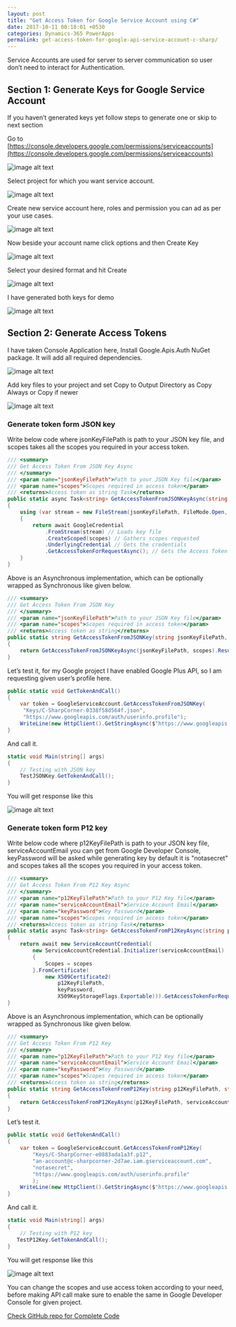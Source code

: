 ```yaml
---
layout: post
title: "Get Access Token for Google Service Account using C#"
date: 2017-10-11 00:18:01 +0530
categories: Dynamics-365 PowerApps
permalink: get-access-token-for-google-api-service-account-c-sharp/
---
```


Service Accounts are used for server to server communication so user don’t need to interact for Authentication.

## Section 1: Generate Keys for Google Service Account

If you haven’t generated keys yet follow steps to generate one or skip to next section

Go to [https://console.developers.google.com/permissions/serviceaccounts](https://console.developers.google.com/permissions/serviceaccounts)

![image alt text](../assets/2017-10-11/image_0.png)

Select project for which you want service account.

![image alt text](../assets/2017-10-11/image_1.png)

Create new service account here, roles and permission you can ad as per your use cases.

![image alt text](../assets/2017-10-11/image_2.png)

Now beside your account name click options and then Create Key

![image alt text](../assets/2017-10-11/image_3.png)

Select your desired format and hit Create

![image alt text](../assets/2017-10-11/image_4.png)

I have generated both keys for demo

![image alt text](../assets/2017-10-11/image_5.png)

## Section 2: Generate Access Tokens

I have taken Console Application here, Install Google.Apis.Auth NuGet package. It will add all required dependencies.

![image alt text](../assets/2017-10-11/image_6.png)

Add key files to your project and set Copy to Output Directory as Copy Always or Copy if newer

![image alt text](../assets/2017-10-11/image_7.png)

### Generate token form JSON key

Write below code where jsonKeyFilePath is path to your JSON key file, and scopes takes all the scopes you required in your access token.

```csharp
/// <summary>
/// Get Access Token From JSON Key Async
/// </summary>
/// <param name="jsonKeyFilePath">Path to your JSON Key file</param>
/// <param name="scopes">Scopes required in access token</param>
/// <returns>Access token as string Task</returns>
public static async Task<string> GetAccessTokenFromJSONKeyAsync(string jsonKeyFilePath, params string[] scopes)
{
    using (var stream = new FileStream(jsonKeyFilePath, FileMode.Open, FileAccess.Read))
    {
        return await GoogleCredential
            .FromStream(stream) // Loads key file
            .CreateScoped(scopes) // Gathers scopes requested
            .UnderlyingCredential // Gets the credentials
            .GetAccessTokenForRequestAsync(); // Gets the Access Token
    }
}
```

Above is an Asynchronous implementation, which can be optionally wrapped as Synchronous like given below.

```csharp
/// <summary>
/// Get Access Token From JSON Key
/// </summary>
/// <param name="jsonKeyFilePath">Path to your JSON Key file</param>
/// <param name="scopes">Scopes required in access token</param>
/// <returns>Access token as string</returns>
public static string GetAccessTokenFromJSONKey(string jsonKeyFilePath, params string[] scopes)
{
    return GetAccessTokenFromJSONKeyAsync(jsonKeyFilePath, scopes).Result;
}
```

Let’s test it, for my Google project I have enabled Google Plus API, so I am requesting given user’s profile here.

```csharp
public static void GetTokenAndCall()
{
    var token = GoogleServiceAccount.GetAccessTokenFromJSONKey(
     "Keys/C-SharpCorner-0338f58d564f.json",
     "https://www.googleapis.com/auth/userinfo.profile");
    WriteLine(new HttpClient().GetStringAsync($"https://www.googleapis.com/plus/v1/people/110259743757395873050?access_token={token}").Result);
}
```

And call it.

```csharp
static void Main(string[] args)
{
    // Testing with JSON key
    TestJSONKey.GetTokenAndCall();
}
```

You will get response like this

![image alt text](../assets/2017-10-11/image_8.png)

### Generate token form P12 key

Write below code where p12KeyFilePath is path to your JSON key file, serviceAccountEmail you can get from Google Developer Console, keyPassword will be asked while generating key by default it is "notasecret" and scopes takes all the scopes you required in your access token.

```csharp
/// <summary>
/// Get Access Token From P12 Key Async
/// </summary>
/// <param name="p12KeyFilePath">Path to your P12 Key file</param>
/// <param name="serviceAccountEmail">Service Account Email</param>
/// <param name="keyPassword">Key Password</param>
/// <param name="scopes">Scopes required in access token</param>
/// <returns>Access token as string Task</returns>
public static async Task<string> GetAccessTokenFromP12KeyAsync(string p12KeyFilePath, string serviceAccountEmail, string keyPassword = "notasecret", params string[] scopes)
{
    return await new ServiceAccountCredential(
        new ServiceAccountCredential.Initializer(serviceAccountEmail)
        {
            Scopes = scopes
        }.FromCertificate(
            new X509Certificate2(
                p12KeyFilePath,
                keyPassword,
                X509KeyStorageFlags.Exportable))).GetAccessTokenForRequestAsync();
}
``` 

Above is an Asynchronous implementation, which can be optionally wrapped as Synchronous like given below.

```csharp
/// <summary>
/// Get Access Token From P12 Key
/// </summary>
/// <param name="p12KeyFilePath">Path to your P12 Key file</param>
/// <param name="serviceAccountEmail">Service Account Email</param>
/// <param name="keyPassword">Key Password</param>
/// <param name="scopes">Scopes required in access token</param>
/// <returns>Access token as string</returns>
public static string GetAccessTokenFromP12Key(string p12KeyFilePath, string serviceAccountEmail, string keyPassword, params string[] scopes)
{
    return GetAccessTokenFromP12KeyAsync(p12KeyFilePath, serviceAccountEmail, keyPassword, scopes).Result;
}
```

Let’s test it.

```csharp
public static void GetTokenAndCall()
{
    var token = GoogleServiceAccount.GetAccessTokenFromP12Key(
        "Keys/C-SharpCorner-e0883ada1a3f.p12",
        "an-account@c-sharpcorner-2d7ae.iam.gserviceaccount.com",
        "notasecret",
        "https://www.googleapis.com/auth/userinfo.profile"
        );
    WriteLine(new HttpClient().GetStringAsync($"https://www.googleapis.com/plus/v1/people/110259743757395873050?access_token={token}").Result);
}
```

And call it.

```csharp
static void Main(string[] args)
{
    // Testing with P12 key
   TestP12Key.GetTokenAndCall();
}
```

You will get response like this

![image alt text](../assets/2017-10-11/image_9.png)

You can change the scopes and use access token according to your need, before making API call make sure to enable the same in Google Developer Console for given project.

[Check GitHub repo for Complete Code](https://github.com/AshV/GoogleServiceAccountAccessToken-CSharp)